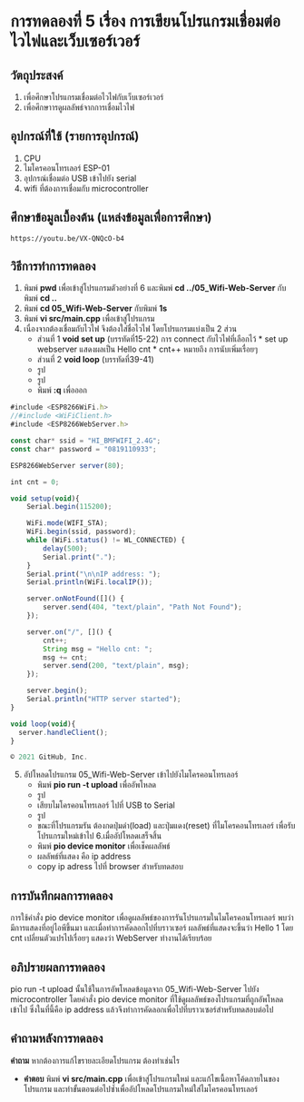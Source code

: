 #  การทดลองที่ 5 เรื่อง การเขียนโปรแกรมเชื่อมต่อไวไฟและเว็บเซอร์เวอร์

##  วัตถุประสงค์
1. เพื่อศึกษาโปรแกรมเชื่อมต่อไวไฟกับเว็บเซอร์เวอร์
2. เพื่อศึกษาารดูผลลัพธ์จากการเชื่อมไวไฟ

##  อุปกรณ์ที่ใช้ (รายการอุปกรณ์)
1. CPU
2. ไมโครคอนโทรเลอร์ ESP-01
3. อุปกรณ์เชื่อมต่อ USB เข้าไปยัง serial
4. wifi ที่ต้องการเชื่อมกับ microcontroller

##  ศึกษาข้อมูลเบื้องต้น (แหล่งข้อมูลเพื่อการศึกษา)
    https://youtu.be/VX-QNQcO-b4

##  วิธีการทำการทดลอง
1. พิมพ์ **pwd** เพื่อเข้าสู่โปรแกรมตัวอย่างที่ 6 และพิมพ์ **cd ../05_Wifi-Web-Server** กับพิมพ์ **cd ..**
2. พิมพ์ **cd 05_Wifi-Web-Server** กับพิมพ์ **1s**
3. พิมพ์ **vi src/main.cpp** เพื่อเข้าสู่โปรแกรม
4. เนื่องจากต้องเชื่อมกับไวไฟ จึงต้องใส่ชื่อไวไฟ โดยโปรแกรมแบ่งเป็น 2 ส่วน
    - ส่วนที่ 1 **void set up** (บรรทัดที่15-22) การ connect กับไวไฟที่เลือกไว้
            * set up webserver แสดงผลเป็น Hello cnt
            * cnt++ หมายถึง การนับเพิ่มเรื่อยๆ
    - ส่วนที่ 2 **void loop** (บรรทัดที่39-41) 
    - รูป
    - รูป
    - พิมพ์ **:q** เพื่อออก

```javascript
#include <ESP8266WiFi.h>
//#include <WiFiClient.h>
#include <ESP8266WebServer.h>

const char* ssid = "HI_BMFWIFI_2.4G";
const char* password = "0819110933";

ESP8266WebServer server(80);

int cnt = 0;

void setup(void){
	Serial.begin(115200);

	WiFi.mode(WIFI_STA);
	WiFi.begin(ssid, password);
	while (WiFi.status() != WL_CONNECTED) {
		delay(500);
		Serial.print(".");
	}
	Serial.print("\n\nIP address: ");
	Serial.println(WiFi.localIP());

	server.onNotFound([]() {
		server.send(404, "text/plain", "Path Not Found");
	});

	server.on("/", []() {
		cnt++;
		String msg = "Hello cnt: ";
		msg += cnt;
		server.send(200, "text/plain", msg);
	});

	server.begin();
	Serial.println("HTTP server started");
}

void loop(void){
  server.handleClient();
}

© 2021 GitHub, Inc.
```

5. อัปโหลดโปรแกรม 05_Wifi-Web-Server เข้าไปยังไมโครคอนโทรเลอร์ 
    - พิมพ์ **pio run -t upload** เพื่ออัพโหลด
    - รูป
    - เสียบไมโครคอนโทรเลอร์ ไปที่ USB to Serial
    - รูป
    - ขณะที่โปรแกรมรัน ต้องกดปุ่มดำ(load)  และปุ่มแดง(reset) ที่ไมโครคอนโทรเลอร์ เพื่อรับโปรแกรมใหม่เข้าไป
6.เมื่ออัปโหลดเสร็จสิ้น 
    - พิมพ์ **pio device monitor** เพื่อเช็คผลลัพธ์
    - ผลลัพธ์ที่แสดง คือ ip address
    - copy ip adress ไปที่ browser สำหรับทดสอบ

##  การบันทึกผลการทดลอง
การใช้คำสั่ง pio device monitor เพื่อดูผลลัพธ์ของการรันโปรแกรมในไมโครคอนโทรเลอร์ พบว่า มีการแสดงที่อยู่ไอพีขึ้นมา และเมื่อทำการคัดลอกไปที่บราวเซอร์ ผลลัพธ์ที่แสดงจะขึ้นว่า Hello 1 โดย cnt เปลี่ยนตัวแปรไปเรื่อยๆ แสดงว่า WebServer ทำงานได้เรียบร้อย

##  อภิปรายผลการทดลอง
pio run -t upload นั้นใช้ในการอัพโหลดข้อมูลจาก 05_Wifi-Web-Server ไปยัง microcontroller โดยคำสั่ง pio device monitor ที่ใช้ดูผลลัพธ์ของโปรแกรมที่ถูกอัพโหลดเข้าไป ซึ่งในที่นี้คือ ip address แล้วจึงทำการคัดลอกเพื่อไปที่บราวเซอร์สำหรับทดสอบต่อไป

##  คำถามหลังการทดลอง
**คำถาม**   หากต้องการแก้ไขรายละเอียดโปรแกรม ต้องทำเช่นไร
* **คำตอบ** พิมพ์ **vi src/main.cpp** เพื่อเข้าสู่โปรแกรมใหม่ และแก้ไขเนื้อหาโค้ดภายในของโปรแกรม และทำขั้นตอนต่อไปซ้ำเพื่ออัปโหลดโปรแกรมใหม่ใส่ไมโครคอนโทรเลอร์
